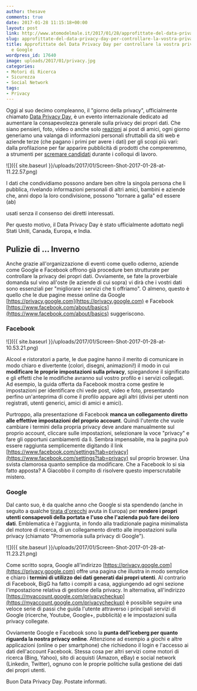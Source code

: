 ```yaml
---
author: thesave
comments: true
date: 2017-01-28 11:15:18+00:00
layout: post
link: http://www.atomodelmale.it/2017/01/28/approfittate-del-data-privacy-day-per-controllare-la-vostra-privacy-su-facebook-e-google/
slug: approfittate-del-data-privacy-day-per-controllare-la-vostra-privacy-su-facebook-e-google
title: Approfittate del Data Privacy Day per controllare la vostra privacy su Facebook
  e Google
wordpress_id: 17640
image: uploads/2017/01/privacy.jpg
categories:
- Motori di Ricerca
- Sicurezza
- Social Network
tags:
- Privacy
---
```


Oggi al suo decimo compleanno, il "giorno della privacy", ufficialmente chiamato [Data Privacy Day](https://en.wikipedia.org/wiki/Data_Privacy_Day), è un evento internazionale dedicato ad aumentare la consapevolezza generale sulla privacy dei propri dati. Che siano pensieri, foto, video o anche solo [reazioni](/2016/02/29/facebook-introduce-5-nuove-reazioni-a-fianco-del-classico-like.html) ai post di amici, ogni giorno generiamo una valanga di informazioni personali sfruttabili da siti web e aziende terze (che pagano i primi per avere i dati) per gli scopi più vari: dalla profilazione per far apparire pubblicità di prodotti che compreremmo, a strumenti per [scremare candidati](https://www.sciencedaily.com/releases/2016/01/160114110719.htm) durante i colloqui di lavoro.

![]({{ site.baseurl }}/uploads/2017/01/Screen-Shot-2017-01-28-at-11.22.57.png) 

I dati che condividiamo possono andare ben oltre la singola persona che li pubblica, rivelando informazioni personali di altri amici, bambini e aziende che, anni dopo la loro condivisione, possono "tornare a galla" ed essere (ab)

usati senza il consenso dei diretti interessati.

Per questo motivo, il Data Privacy Day è stato ufficialmente adottato negli Stati Uniti, Canada, Europa, e India.

## Pulizie di ... Inverno

Anche grazie all'organizzazione di eventi come quello odierno, aziende come Google e Facebook offrono già procedure ben strutturate per controllare la privacy dei propri dati.
Ovviamente, se fate la proverbiale domanda sul vino all'oste (le aziende di cui sopra) vi dirà che i vostri dati sono essenziali per "migliorare i servizi che ti offriamo". O almeno, questo è quello che le due pagine messe online da Google [https://privacy.google.com](https://privacy.google.com) e Facebook [https://www.facebook.com/about/basics](https://www.facebook.com/about/basics) suggeriscono.

### Facebook

![]({{ site.baseurl }}/uploads/2017/01/Screen-Shot-2017-01-28-at-10.53.21.png)

Alcool e ristoratori a parte, le due pagine hanno il merito di comunicare in modo chiaro e divertente (colori, disegni, animazioni!) il modo in cui **modificare le proprie impostazioni sulla privacy**, spiegandone il significato e gli effetti che le modifiche avranno sul vostro profilo e i servizi collegati. Ad esempio, la guida offerta da Facebook mostra come gestire le impostazioni per identificare chi vede post, video e foto, presentando perfino un'anteprima di come il profilo appare agli altri (divisi per utenti non registrati, utenti generici, amici di amici e amici).

Purtroppo, alla presentazione di Facebook **manca un collegamento diretto alle effettive impostazioni del proprio account**. Quindi l'utente che vuole cambiare i termini della propria privacy deve andare manualmente sul proprio account, cliccare sulle impostazioni, selezionare la voce "privacy" e fare gli opportuni cambiamenti da lì. Sembra impensabile, ma la pagina può essere raggiunta semplicemente digitando il link [https://www.facebook.com/settings?tab=privacy](https://www.facebook.com/settings?tab=privacy) sul proprio browser. Una svista clamorosa quanto semplice da modificare. Che a Facebook lo si sia fatto apposta? A Giacobbo il compito di risolvere questo imperscrutabile mistero.

### Google

Dal canto suo, è da qualche anno che Google si sta spendendo (anche in seguito a qualche [tirata d'orecchi](http://europa.eu/rapid/press-release_IP-16-2532_en.htm) avuta in Europa) per **rendere i propri utenti consapevoli della portata e l'uso che l'azienda può fare dei loro dati**. Emblematica è l'aggiunta, in fondo alla tradizionale pagina minimalista del motore di ricerca, di un collegamento diretto alle impostazioni sulla privacy (chiamato "Promemoria sulla privacy di Google").

![]({{ site.baseurl }}/uploads/2017/01/Screen-Shot-2017-01-28-at-11.23.21.png)

Come scritto sopra, Google all'indirizzo [https://privacy.google.com](https://privacy.google.com) offre una pagina che illustra in modo semplice e chiaro i **termini di utilizzo dei dati generati dai propri utenti**. Al contrario di Facebook, BigG ha fatto i compiti a casa, aggiungendo ad ogni sezione l'impostazione relativa di gestione della privacy. In alternativa, all'indirizzo [https://myaccount.google.com/privacycheckup](https://myaccount.google.com/privacycheckup) è possibile seguire una veloce serie di passi che guida l'utente attraverso i principali servizi di Google (ricerche, Youtube, Google+, pubblicità) e le impostazioni sulla privacy collegate.

Ovviamente Google e Facebook sono la **punta dell'iceberg per quanto riguarda la nostra privacy online**. Attenzione ad esempio a giochi e altre applicazioni (online o per smartphone) che richiedono il login e l'accesso ai dati dell'account Facebook. Stessa cosa per altri servizi come motori di ricerca (Bing, Yahoo), sito di acquisti (Amazon, eBay) e social network (Linkedin, Twitter), ognuno con le proprie politiche sulla gestione dei dati dei propri utenti.

Buon Data Privacy Day. Postate informati.
